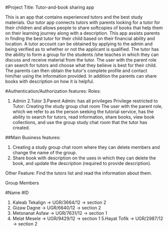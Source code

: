 #Project Title: Tutor-and-book sharing app

This is an app that contains experienced tutors and the best study materials. Our tutor app connects tutors with parents looking for a tutor for their children and allows people to share softcopies of books that help them on their learning journey along with a description. This app assists parents in finding the best tutor for their child based on their financial ability and location. A tutor account can be obtained by applying to the admin and being verified as to whether or not the applicant is qualified. The tutor has the ability to form a group for the students /she teaches in which they can discuss and receive material from the tutor. The user with the parent role can search for tutors and choose what they believe is best for their child. The parents can then obtain the tutor's complete profile and contact him/her using the information provided. In addition the parents can share books with description on how it is helpful.

#Authentication/Authorization features:
Roles:
1.	Admin 2.Tutor 3.Parent
Admin: has all privileges
Privilege restricted to Tutor:   Creating the study group chat room 
The user with the parent role, which we refer to as the person seeking the tutorial service, has the ability to search for tutors, read information, share books, view book collections, and use the group study chat room that the tutor has created.

##Main Business features:
1. Creating a study group chat room where they can delete members and change the name of the group.
2. Share book with description on the uses in which they can delete the book, and update the description (required to provide description).


Other Feature:
Find the tutors list and read the information about them.


Group Members

#Name                #ID
1. Kaleab Tekalign -> UGR/3664/12 ->  section 2
2. Gizaw Dagne     -> UGR/6640/12 ->   section 2
3. Metsnanat Asfaw -> UGR/7631/12 ->   section 1
4. Melat Mesele    -> UGR/9429/12 ->   section 1
5.Hayat Tofik      -> UGR/2987/12 ->   section 2

